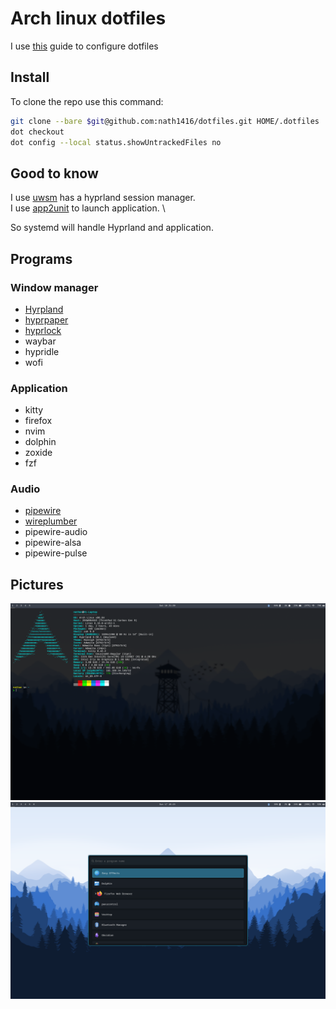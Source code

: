 # Arch linux dotfiles

I use [this](https://wiki.archlinux.org/title/Dotfiles) guide to configure dotfiles


## Install

To clone the repo use this command:

```bash
git clone --bare $git@github.com:nath1416/dotfiles.git HOME/.dotfiles
dot checkout
dot config --local status.showUntrackedFiles no
```

## Good to know

I use [uwsm](https://wiki.archlinux.org/title/Universal_Wayland_Session_Manager) has a hyprland session manager.  \
I use [app2unit](https://aur.archlinux.org/packages/app2unit-git) to launch application. \

So systemd will handle Hyprland and application.

## Programs

### Window manager

- [Hyrpland](https://wiki.archlinux.org/title/Hyprland)
- [hyprpaper](https://wiki.hypr.land/Hypr-Ecosystem/hyprpaper/)
- [hyprlock](https://wiki.hypr.land/Hypr-Ecosystem/hyprlock/)
- waybar
- hypridle
- wofi

### Application

- kitty
- firefox
- nvim
- dolphin
- zoxide
- fzf

### Audio

- [pipewire](https://wiki.archlinux.org/title/PipeWire)
- [wireplumber](https://wiki.archlinux.org/title/WirePlumber)
- pipewire-audio
- pipewire-alsa
- pipewire-pulse

## Pictures

![Terminal](./assets/Terminal.png)
![Wofi](./assets/Wofi.png)

